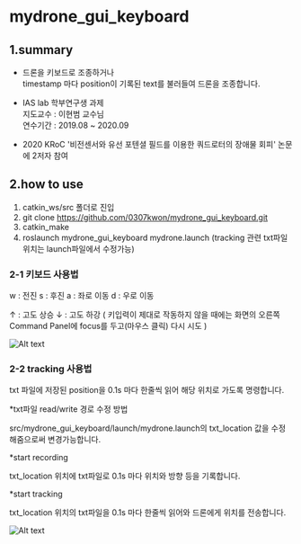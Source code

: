mydrone_gui_keyboard
========================

1.summary
---------------
- 드론을 키보드로 조종하거나  
timestamp 마다 position이 기록된 text를 불러들여 드론을 조종합니다.


- IAS lab 학부연구생 과제  
지도교수 : 이현범 교수님  
연수기간 : 2019.08 ~ 2020.09  


- 2020 KRoC
'비전센서와 유선 포텐셜 필드를 이용한 쿼드로터의 장애물 회피' 논문에 2저자 참여


2.how to use
-----------------
1. catkin_ws/src 폴더로 진입
2. git clone https://github.com/0307kwon/mydrone_gui_keyboard.git
3. catkin_make
4. roslaunch mydrone_gui_keyboard mydrone.launch
(tracking 관련 txt파일 위치는 launch파일에서 수정가능)

### 2-1 키보드 사용법
w : 전진
s : 후진
a : 좌로 이동
d : 우로 이동

↑ : 고도 상승
↓ : 고도 하강
( 키입력이 제대로 작동하지 않을 때에는 화면의 오른쪽 Command Panel에 focus를 두고(마우스 클릭) 다시 시도 )

![Alt text](/image/keyboard.gif "keyboard")


### 2-2 tracking 사용법
txt 파일에 저장된 position을 0.1s 마다 한줄씩 읽어 해당 위치로 가도록 명령합니다.

*txt파일 read/write 경로 수정 방법

src/mydrone_gui_keyboard/launch/mydrone.launch의 
txt_location 값을 수정해줌으로써 변경가능합니다.

*start recording 

txt_location 위치에 txt파일로 0.1s 마다 위치와 방향 등을 기록합니다.

*start tracking

txt_location 위치의 txt파일을 0.1s 마다 한줄씩 읽어와 드론에게 위치를 전송합니다.

![Alt text](/image/tracking.gif "tracking")


